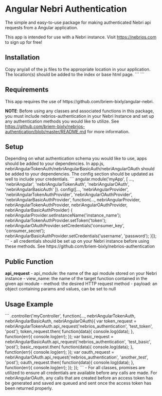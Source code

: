 # Angular Nebri Authentication

The simple and easy-to-use package for making authenticated Nebri api requests from a Angular application.

This app is intended for use with a Nebri instance. Visit https://nebrios.com to sign up for free!

<h2>Installation</h2>
Copy any/all of the js files to the appropriate location in your application. The location(s) should be added to the index or base html page.
```
<script src="path/to/nebri-angular-token-auth.js"></script>
<script src="path/to/nebri-angular-basic-auth.js"></script>
<script src="path/to/nebri-angular-oauth.js"></script>
```

<h2>Requirements</h2>
This app requires the use of https://github.com/briem-bixly/angular-nebri.

<strong>NOTE</strong>: Before using any classes and associated functions in this package, you must include nebrios-authentication in your Nebri Instance and set up any authentication methods you would like to utilize. See https://github.com/briem-bixly/nebrios-authentication/blob/master/README.md for more information.

<h2>Setup</h2>
Depending on what authentication schema you would like to use, apps should be added to your dependencies.
In app.js, nebriAngularTokenAuth/nebriAngularBasicAuth/nebriAngularOAuth should be added to your dependencies. The config section should be updated as well to include your credentials.
```
angular.module('myApp', [
  ...,
  'nebriAngular',
  'nebriAngularTokenAuth',
  'nebriAngularOAuth',
  'nebriAngularBasicAuth'
]).
config([...,
        'nebriAngularProvider',
        'nebriAngularTokenAuthProvider',
        'nebriAngularOAuthProvider',
        'nebriAngularBasicAuthProvider',
        function(..., nebriAngularProvider, nebriAngularTokenAuthProvider, nebriAngularOAuthProvider, nebriAngularBasicAuthProvider) {
  nebriAngularProvider.setInstanceName('instance_name');
  nebriAngularTokenAuthProvider.setToken('token');
  nebriAngularOAuthProvider.setCredentials('consumer_key', 'consumer_secret');
  nebriAngularBasicAuthProvider.setCredentials('username', 'password');
}]);
```
- all credentials should be set up on your Nebri instance before using these methods. See https://github.com/briem-bixly/nebrios-authentication

<h2>Public Function</h2>
<strong>api_request</strong>
- api_module: the name of the api module stored on your Nebri instance
- view_name: the name of the target function contained in the given api module
- method: the desired HTTP request method
- payload: an object containing params and values, can be set to null

<h2>Usage Example</h2>
```
.controller('myController', function(..., nebriAngularTokenAuth, nebriAngularBasicAuth, nebriAngularOAuth){
    var token_request = nebriAngularTokenAuth.api_request('nebrios_authentication', 'test_token', 'post');
    token_request.then(
        function(data){
            console.log(data);
        }, function(err){
            console.log(err);
        });
    var basic_request = nebriAngularBasicAuth.api_request('nebrios_authentication', 'test_basic', 'post');
    basic_request.then(
        function(data){
            console.log(data);
        }, function(err){
            console.log(err);
        });
    var oauth_request = nebriAngularOAuth.api_request('nebrios_authentication', 'another_test', 'post');
    oauth_request.then(
        function(data){
            console.log(data);
        }, function(err){
            console.log(err);
        });
});
```
- For all classes, promises are utilized to ensure all credentials are available before any calls are made. For nebriAngularOAuth, any calls that are created before an access token has be generated and saved are queued and sent once the access token has been returned properly.
